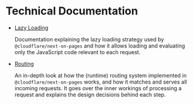 # Technical Documentation

- [Lazy Loading](./lazy-loading.md)

  Documentation explaining the lazy loading strategy used by `@cloudflare/next-on-pages` and how it allows loading and evaluating only the JavaScript code relevant to each request.

- [Routing](./routing.md)

  An in-depth look at how the (runtime) routing system implemented in `@cloudflare/next-on-pages` works, and how it matches and serves all incoming requests. It goes over the inner workings of processing a request and explains the design decisions behind each step.
